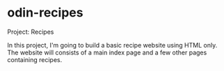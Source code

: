 # odin-recipes

Project: Recipes

In this project, I'm going to build a basic recipe website using HTML only. The website will consists of a main index page and a few other pages containing recipes.